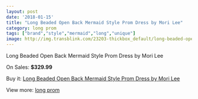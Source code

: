 ```yaml
---
layout: post
date: '2018-01-15'
title: "Long Beaded Open Back Mermaid Style Prom Dress by Mori Lee"
category: long prom
tags: ["brand","style","mermaid","long","unique"]
image: http://img.transblink.com/23203-thickbox_default/long-beaded-open-back-mermaid-style-prom-dress-by-mori-lee.jpg
---
```

Long Beaded Open Back Mermaid Style Prom Dress by Mori Lee

On Sales: **$329.99**
<a href="https://www.transblink.com/en/long-prom/7356-long-beaded-open-back-mermaid-style-prom-dress-by-mori-lee.html"><amp-img layout="responsive" width="600" height="600" src="//img.transblink.com/23203-thickbox_default/long-beaded-open-back-mermaid-style-prom-dress-by-mori-lee.jpg" alt="Long Beaded Open Back Mermaid Style Prom Dress by Mori Lee 0" /></a>
<a href="https://www.transblink.com/en/long-prom/7356-long-beaded-open-back-mermaid-style-prom-dress-by-mori-lee.html"><amp-img layout="responsive" width="600" height="600" src="//img.transblink.com/23207-thickbox_default/long-beaded-open-back-mermaid-style-prom-dress-by-mori-lee.jpg" alt="Long Beaded Open Back Mermaid Style Prom Dress by Mori Lee 1" /></a>
<a href="https://www.transblink.com/en/long-prom/7356-long-beaded-open-back-mermaid-style-prom-dress-by-mori-lee.html"><amp-img layout="responsive" width="600" height="600" src="//img.transblink.com/23206-thickbox_default/long-beaded-open-back-mermaid-style-prom-dress-by-mori-lee.jpg" alt="Long Beaded Open Back Mermaid Style Prom Dress by Mori Lee 2" /></a>
<a href="https://www.transblink.com/en/long-prom/7356-long-beaded-open-back-mermaid-style-prom-dress-by-mori-lee.html"><amp-img layout="responsive" width="600" height="600" src="//img.transblink.com/23205-thickbox_default/long-beaded-open-back-mermaid-style-prom-dress-by-mori-lee.jpg" alt="Long Beaded Open Back Mermaid Style Prom Dress by Mori Lee 3" /></a>
<a href="https://www.transblink.com/en/long-prom/7356-long-beaded-open-back-mermaid-style-prom-dress-by-mori-lee.html"><amp-img layout="responsive" width="600" height="600" src="//img.transblink.com/23204-thickbox_default/long-beaded-open-back-mermaid-style-prom-dress-by-mori-lee.jpg" alt="Long Beaded Open Back Mermaid Style Prom Dress by Mori Lee 4" /></a>

Buy it: [Long Beaded Open Back Mermaid Style Prom Dress by Mori Lee](https://www.transblink.com/en/long-prom/7356-long-beaded-open-back-mermaid-style-prom-dress-by-mori-lee.html "Long Beaded Open Back Mermaid Style Prom Dress by Mori Lee")

View more: [long prom](https://www.transblink.com/en/58-long-prom "long prom")